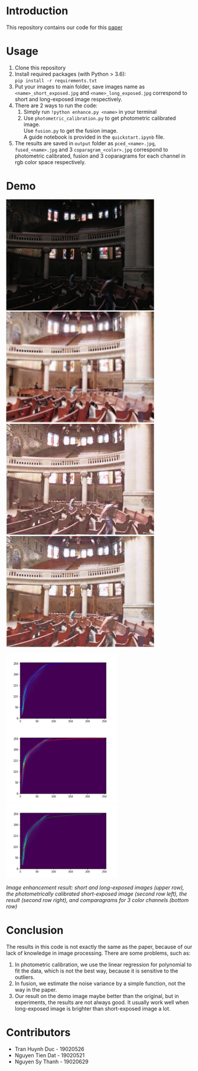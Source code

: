 # Introduction
This repository contains our code for this [paper](https://www.researchgate.net/publication/224114693_Image_enhancement_method_via_blur_and_noisy_image_fusion\n)

# Usage
1. Clone this repository
2. Install required packages (with Python > 3.6):\
    `pip install -r requirements.txt`
3. Put your images to main folder, save images name as `<name>_short_exposed.jpg` and `<name>_long_exposed.jpg` correspond to short and long-exposed image respectively.
4. There are 2 ways to run the code:
    1. Simply run `!python enhance.py <name>` in your terminal
    2. Use `photometric_calibration.py` to get photometric calibrated image.  
        Use `fusion.py` to get the fusion image.  
        A guide notebook is provided in the `quickstart.ipynb` file.
5. The results are saved in `output` folder as  `pced_<name>.jpg`, `fused_<name>.jpg` and 3 `coparagram_<color>.jpg` correspond to photometric calibrated, fusion and 3 coparagrams for each channel in rgb color space respectively.

# Demo
<img src="demo_short_exposed.jpg" width="400"/> <img src="demo_long_exposed.jpg" width="400"/> 
<img src="output/pced_demo.jpg" width="400"/> <img src="output/fused_demo.jpg" width="400"/>

<img src="output/comparagram__blue.jpg" width="300"/> <img src="output/comparagram__red.jpg" width="300"/> <img src="output/comparagram__green.jpg" width="300"/>   

*Image enhancement result: short and long-exposed images (upper row), the photometrically calibrated short-exposed image (second row left), the result (second row right), and comparagrams for 3 color channels (bottom row)*

# Conclusion
The results in this code is not exactly the same as the paper, because of our lack of knowledge in image processing. There are some problems, such as:
1. In photometric calibration, we use the linear regression for polynomial to fit the data, which is not the best way, because it is sensitive to the outliers. 
2. In fusion, we estimate the noise variance by a simple function, not the way in the paper.
3. Our result on the demo image maybe better than the original, but in experiments, the results are not always good. It usually work well when long-exposed image is brighter than short-exposed image a lot.
# Contributors
* Tran Huynh Duc - 19020526
* Nguyen Tien Dat - 19020521
* Nguyen Sy Thanh - 19020629
  

